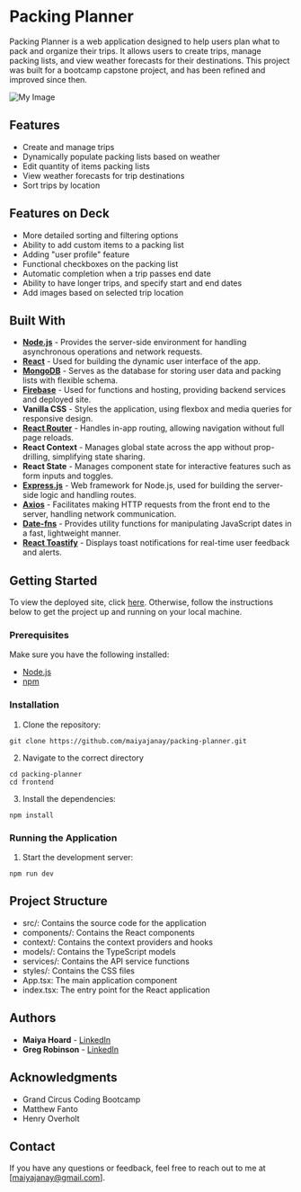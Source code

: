 # Packing Planner

Packing Planner is a web application designed to help users plan what to pack and organize their trips. It allows users to create trips, manage packing lists, and view weather forecasts for their destinations. This project was built for a bootcamp capstone project, and has been refined and improved since then.

![My Image](assets/PackingPlannerPreview.gif)

## Features

- Create and manage trips
- Dynamically populate packing lists based on weather
- Edit quantity of items packing lists
- View weather forecasts for trip destinations
- Sort trips by location

## Features on Deck

- More detailed sorting and filtering options
- Ability to add custom items to a packing list
- Adding "user profile" feature
- Functional checkboxes on the packing list
- Automatic completion when a trip passes end date
- Ability to have longer trips, and specify start and end dates
- Add images based on selected trip location

## Built With

- [**Node.js**](https://nodejs.org/en) - Provides the server-side environment for handling asynchronous operations and network requests.
- [**React**](https://react.dev/) - Used for building the dynamic user interface of the app.
- [**MongoDB**](https://www.mongodb.com/) - Serves as the database for storing user data and packing lists with flexible schema.
- [**Firebase**](https://firebase.google.com/) - Used for functions and hosting, providing backend services and deployed site.
- **Vanilla CSS** - Styles the application, using flexbox and media queries for responsive design.
- [**React Router**](https://reactrouter.com/) - Handles in-app routing, allowing navigation without full page reloads.
- **React Context** - Manages global state across the app without prop-drilling, simplifying state sharing.
- **React State** - Manages component state for interactive features such as form inputs and toggles.
- [**Express.js**](https://expressjs.com/) - Web framework for Node.js, used for building the server-side logic and handling routes.
- [**Axios**](https://axios-http.com/docs/intro) - Facilitates making HTTP requests from the front end to the server, handling network communication.
- [**Date-fns**](https://date-fns.org/) - Provides utility functions for manipulating JavaScript dates in a fast, lightweight manner.
- [**React Toastify**](https://www.npmjs.com/package/react-toastify) - Displays toast notifications for real-time user feedback and alerts.

## Getting Started

To view the deployed site, click [here](https://gc-packing-planner.web.app/).
Otherwise, follow the instructions below to get the project up and running on your local machine.

### Prerequisites

Make sure you have the following installed:

- [Node.js](https://nodejs.org/)
- [npm](https://www.npmjs.com/)

### Installation

1. Clone the repository:

```
git clone https://github.com/maiyajanay/packing-planner.git
```

2. Navigate to the correct directory

```
cd packing-planner
cd frontend
```

3. Install the dependencies:

```
npm install
```

### Running the Application

1. Start the development server:

```
npm run dev
```

## Project Structure

- src/: Contains the source code for the application
- components/: Contains the React components
- context/: Contains the context providers and hooks
- models/: Contains the TypeScript models
- services/: Contains the API service functions
- styles/: Contains the CSS files
- App.tsx: The main application component
- index.tsx: The entry point for the React application

## Authors

- **Maiya Hoard** - [LinkedIn](https://www.linkedin.com/in/maiyahoard/)
- **Greg Robinson** - [LinkedIn](https://www.linkedin.com/in/gregory-robinson79/)

## Acknowledgments

- Grand Circus Coding Bootcamp
- Matthew Fanto
- Henry Overholt

## Contact

If you have any questions or feedback, feel free to reach out to me at [maiyajanay@gmail.com].
